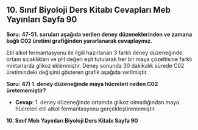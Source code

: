 ## 10. Sınıf Biyoloji Ders Kitabı Cevapları Meb Yayınları Sayfa 90

**Soru: 47-51. soruları aşağıda verilen deney düzeneklerinden ve zamana bağlı C02 üretimi grafiğinden yararlanarak cevaplayınız.**

Etil alkol fermantasyonu ile ilgili hazırlanan 3 farklı deney düzeneğinde ortam sıcaklıkları ve pH değeri eşit tutularak her bir maya çözeltisine farklı miktarlarda glikoz eklenmiştir. Deney sonunda 30 dakikalık sürede C02 üretimindeki değişimi gösteren grafik aşağıda verilmiştir.

**Soru: 47) 1. deney düzeneğinde maya hücreleri neden C02 üretememiştir?**

* **Cevap**: 1. deney düzeneğinde ortamda glikoz olmadığından maya hücreleri etil alkol fermantasyonu gerçekleştirememiştir.

**10. Sınıf Meb Yayınları Biyoloji Ders Kitabı Sayfa 90**
